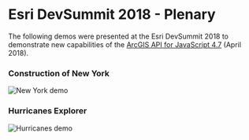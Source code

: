 # Esri DevSummit 2018 - Plenary

The following demos were presented at the Esri DevSummit 2018 to demonstrate new capabilities of the [ArcGIS API for JavaScript 4.7](https://js.arcgis.com) (April 2018).

### Construction of New York
![[New York demo](https://ycabon.github.io/2018-devsummit-plenary/1-new-york.html)](https://ycabon.github.io/2018-devsummit-plenary/new-york.png)

### Hurricanes Explorer
![[Hurricanes demo](https://ycabon.github.io/2018-devsummit-plenary/2-hurricanes.html)](https://ycabon.github.io/2018-devsummit-plenary/hurricanes.png)
